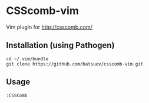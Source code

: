 # CSScomb-vim
Vim plugin for http://csscomb.com/
## Installation (using Pathogen)
```
cd ~/.vim/bundle
git clone https://github.com/batsuev/csscomb-vim.git
```
## Usage
```
:CSSComb
```

